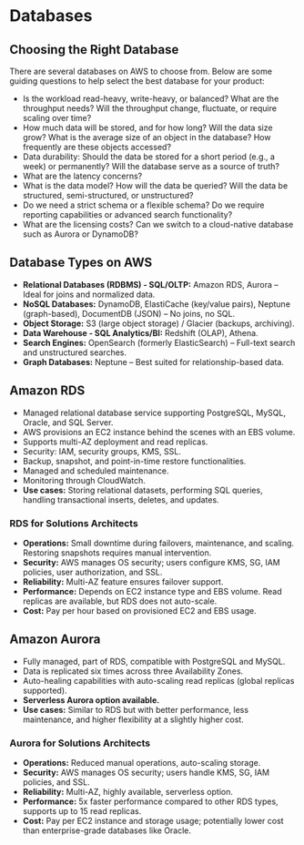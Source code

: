 # Databases

## Choosing the Right Database

There are several databases on AWS to choose from. Below are some guiding questions to help select the best database for your product:

- Is the workload read-heavy, write-heavy, or balanced? What are the throughput needs? Will the throughput change, fluctuate, or require scaling over time?
- How much data will be stored, and for how long? Will the data size grow? What is the average size of an object in the database? How frequently are these objects accessed?
- Data durability: Should the data be stored for a short period (e.g., a week) or permanently? Will the database serve as a source of truth?
- What are the latency concerns?
- What is the data model? How will the data be queried? Will the data be structured, semi-structured, or unstructured?
- Do we need a strict schema or a flexible schema? Do we require reporting capabilities or advanced search functionality?
- What are the licensing costs? Can we switch to a cloud-native database such as Aurora or DynamoDB?

## Database Types on AWS

- **Relational Databases (RDBMS) - SQL/OLTP:** Amazon RDS, Aurora – Ideal for joins and normalized data.
- **NoSQL Databases:** DynamoDB, ElastiCache (key/value pairs), Neptune (graph-based), DocumentDB (JSON) – No joins, no SQL.
- **Object Storage:** S3 (large object storage) / Glacier (backups, archiving).
- **Data Warehouse - SQL Analytics/BI:** Redshift (OLAP), Athena.
- **Search Engines:** OpenSearch (formerly ElasticSearch) – Full-text search and unstructured searches.
- **Graph Databases:** Neptune – Best suited for relationship-based data.

## Amazon RDS

- Managed relational database service supporting PostgreSQL, MySQL, Oracle, and SQL Server.
- AWS provisions an EC2 instance behind the scenes with an EBS volume.
- Supports multi-AZ deployment and read replicas.
- Security: IAM, security groups, KMS, SSL.
- Backup, snapshot, and point-in-time restore functionalities.
- Managed and scheduled maintenance.
- Monitoring through CloudWatch.
- **Use cases:** Storing relational datasets, performing SQL queries, handling transactional inserts, deletes, and updates.

### RDS for Solutions Architects

- **Operations:** Small downtime during failovers, maintenance, and scaling. Restoring snapshots requires manual intervention.
- **Security:** AWS manages OS security; users configure KMS, SG, IAM policies, user authorization, and SSL.
- **Reliability:** Multi-AZ feature ensures failover support.
- **Performance:** Depends on EC2 instance type and EBS volume. Read replicas are available, but RDS does not auto-scale.
- **Cost:** Pay per hour based on provisioned EC2 and EBS usage.

## Amazon Aurora

- Fully managed, part of RDS, compatible with PostgreSQL and MySQL.
- Data is replicated six times across three Availability Zones.
- Auto-healing capabilities with auto-scaling read replicas (global replicas supported).
- **Serverless Aurora option available.**
- **Use cases:** Similar to RDS but with better performance, less maintenance, and higher flexibility at a slightly higher cost.

### Aurora for Solutions Architects

- **Operations:** Reduced manual operations, auto-scaling storage.
- **Security:** AWS manages OS security; users handle KMS, SG, IAM policies, and SSL.
- **Reliability:** Multi-AZ, highly available, serverless option.
- **Performance:** 5x faster performance compared to other RDS types, supports up to 15 read replicas.
- **Cost:** Pay per EC2 instance and storage usage; potentially lower cost than enterprise-grade databases like Oracle.